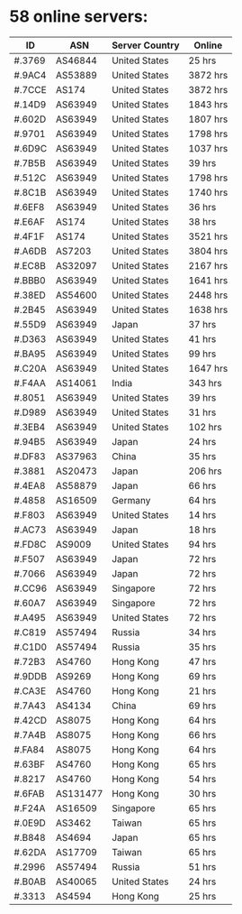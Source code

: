 # 58 online servers:

| ID | ASN | Server Country | Online |
| ------ | ------ | ------ | ------ |
| #.3769 | AS46844 | United States | 25 hrs |
| #.9AC4 | AS53889 | United States | 3872 hrs |
| #.7CCE | AS174 | United States | 3872 hrs |
| #.14D9 | AS63949 | United States | 1843 hrs |
| #.602D | AS63949 | United States | 1807 hrs |
| #.9701 | AS63949 | United States | 1798 hrs |
| #.6D9C | AS63949 | United States | 1037 hrs |
| #.7B5B | AS63949 | United States | 39 hrs |
| #.512C | AS63949 | United States | 1798 hrs |
| #.8C1B | AS63949 | United States | 1740 hrs |
| #.6EF8 | AS63949 | United States | 36 hrs |
| #.E6AF | AS174 | United States | 38 hrs |
| #.4F1F | AS174 | United States | 3521 hrs |
| #.A6DB | AS7203 | United States | 3804 hrs |
| #.EC8B | AS32097 | United States | 2167 hrs |
| #.BBB0 | AS63949 | United States | 1641 hrs |
| #.38ED | AS54600 | United States | 2448 hrs |
| #.2B45 | AS63949 | United States | 1638 hrs |
| #.55D9 | AS63949 | Japan | 37 hrs |
| #.D363 | AS63949 | United States | 41 hrs |
| #.BA95 | AS63949 | United States | 99 hrs |
| #.C20A | AS63949 | United States | 1647 hrs |
| #.F4AA | AS14061 | India | 343 hrs |
| #.8051 | AS63949 | United States | 39 hrs |
| #.D989 | AS63949 | United States | 31 hrs |
| #.3EB4 | AS63949 | United States | 102 hrs |
| #.94B5 | AS63949 | Japan | 24 hrs |
| #.DF83 | AS37963 | China | 35 hrs |
| #.3881 | AS20473 | Japan | 206 hrs |
| #.4EA8 | AS58879 | Japan | 66 hrs |
| #.4858 | AS16509 | Germany | 64 hrs |
| #.F803 | AS63949 | United States | 14 hrs |
| #.AC73 | AS63949 | Japan | 18 hrs |
| #.FD8C | AS9009 | United States | 94 hrs |
| #.F507 | AS63949 | Japan | 72 hrs |
| #.7066 | AS63949 | Japan | 72 hrs |
| #.CC96 | AS63949 | Singapore | 72 hrs |
| #.60A7 | AS63949 | Singapore | 72 hrs |
| #.A495 | AS63949 | United States | 72 hrs |
| #.C819 | AS57494 | Russia | 34 hrs |
| #.C1D0 | AS57494 | Russia | 35 hrs |
| #.72B3 | AS4760 | Hong Kong | 47 hrs |
| #.9DDB | AS9269 | Hong Kong | 69 hrs |
| #.CA3E | AS4760 | Hong Kong | 21 hrs |
| #.7A43 | AS4134 | China | 69 hrs |
| #.42CD | AS8075 | Hong Kong | 64 hrs |
| #.7A4B | AS8075 | Hong Kong | 66 hrs |
| #.FA84 | AS8075 | Hong Kong | 64 hrs |
| #.63BF | AS4760 | Hong Kong | 65 hrs |
| #.8217 | AS4760 | Hong Kong | 54 hrs |
| #.6FAB | AS131477 | Hong Kong | 30 hrs |
| #.F24A | AS16509 | Singapore | 65 hrs |
| #.0E9D | AS3462 | Taiwan | 65 hrs |
| #.B848 | AS4694 | Japan | 65 hrs |
| #.62DA | AS17709 | Taiwan | 65 hrs |
| #.2996 | AS57494 | Russia | 51 hrs |
| #.B0AB | AS40065 | United States | 24 hrs |
| #.3313 | AS4594 | Hong Kong | 25 hrs |

